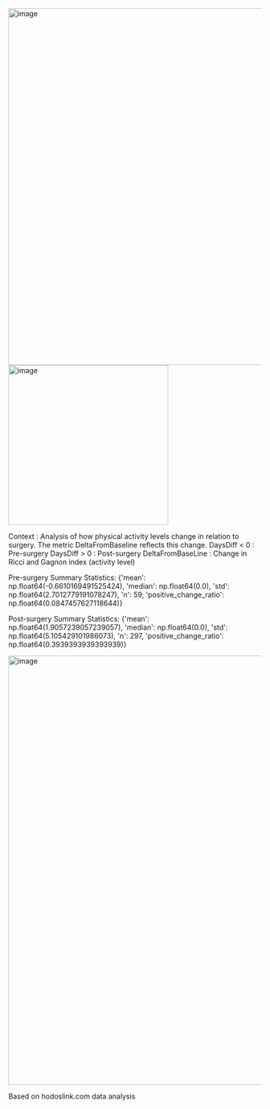<img width="710" alt="image" src="https://github.com/user-attachments/assets/307e46d4-0a76-4b2a-806d-4859ed274143" />

<img width="318" alt="image" src="https://github.com/user-attachments/assets/7400c25d-69e1-4f35-9d78-369f2061cfb9" />

Context : 
Analysis of how physical activity levels change in relation to surgery. The metric DeltaFromBaseline reflects this change. 
DaysDiff < 0 : Pre-surgery
DaysDiff > 0 : Post-surgery
DeltaFromBaseLine : Change in Ricci and Gagnon index (activity level)

Pre-surgery Summary Statistics:
{'mean': np.float64(-0.6610169491525424), 'median': np.float64(0.0), 'std': np.float64(2.7012779191078247), 'n': 59, 'positive_change_ratio': np.float64(0.0847457627118644)}

Post-surgery Summary Statistics:
{'mean': np.float64(1.9057239057239057), 'median': np.float64(0.0), 'std': np.float64(5.105429101986073), 'n': 297, 'positive_change_ratio': np.float64(0.3939393939393939)}


<img width="854" alt="image" src="https://github.com/user-attachments/assets/0b80fb6c-d283-4a21-a5ad-f2deb66113dd" />

Based on hodoslink.com data analysis
